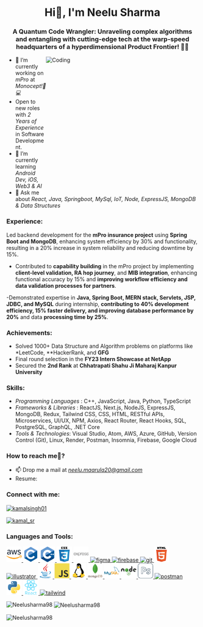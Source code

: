 <h1 align="center">Hi👋, I'm Neelu Sharma</h1>
<h3 align="center">A Quantum Code Wrangler: Unraveling complex algorithms and entangling with cutting-edge tech at the warp-speed headquarters of a hyperdimensional Product Frontier! 🚀🔬</h3>

<img align="right" alt="Coding" width="400" height="350" src="https://cdn.dribbble.com/users/2704414/screenshots/7466903/media/b08ab576316bd4582fef189f471cd9e5.gif">

- 🔭 I’m currently working on *mPro* at *Monocept!🚀💻*
- Open to new roles with *2 Years of Experience* in Software Development.
- 🌱 I’m currently learning *Android Dev, iOS, Web3 & AI*
- 💬 Ask me about *React, Java, Springboot, MySql, IoT, Node, ExpressJS, MongoDB & Data Structures*

<h3 align="left">Experience:</h3>

Led backend development for the **mPro insurance project** using **Spring Boot and MongoDB**, enhancing system efficiency by 30% and
functionality, resulting in a 20% increase in system reliability and reducing downtime by 15%.

- Contributed to **capability building** in the mPro project by implementing **client-level validation, RA hop journey**, and **MIB integration**,
enhancing functional accuracy by 15% and **improving workflow efficiency and data validation processes for partners**.

-Demonstrated expertise in **Java, Spring Boot, MERN stack, Servlets, JSP, JDBC, and MySQL** during internship, **contributing to 40%
development efficiency, 15% faster delivery, and improving database performance by 20%** and data **processing time by 25%**.

<h3 align="left">Achievements:</h3>

- Solved 1000+ Data Structure and Algorithm problems on platforms like *LeetCode, **HackerRank, and **GFG**
- Final round selection in the **FY23 Intern Showcase at NetApp**
- Secured the **2nd Rank** at **Chhatrapati Shahu Ji Maharaj Kanpur
University**


<h3 align="left">Skills:</h3>

- *Programming Languages* : C++, JavaScript, Java, Python, TypeScript
- *Frameworks & Libraries* :  ReactJS, Next.js, NodeJS, ExpressJS, MongoDB, Redux, Tailwind CSS, CSS, HTML, RESTful APIs, Microservices, UI/UX, NPM, Axios, React Router, React Hooks, SQL, PostgreSQL, GraphQL, .NET Core
- *Tools & Technologies*: Visual Studio, Atom, AWS, Azure, GitHub, Version Control (Git), Linux, Render, Postman, Insomnia, Firebase, Google Cloud

<h3 align="left">How to reach me📩?</h3>

- 📫 Drop me a mail at *neelu.maarula20@gmail.com*
- Resume: 



<h3 align="left">Connect with me:</h3>
<p align="left">
<a href="https://www.linkedin.com/in/neelu-sharma/" target="blank"><img align="center" src="https://raw.githubusercontent.com/rahuldkjain/github-profile-readme-generator/master/src/images/icons/Social/linked-in-alt.svg" alt="kamalsingh01" height="30" width="40" /></a>

<a href="https://leetcode.com/neelu_sharma/" target="blank"><img align="center" src="https://raw.githubusercontent.com/rahuldkjain/github-profile-readme-generator/master/src/images/icons/Social/leet-code.svg" alt="kamal_sr" height="30" width="40" /></a>
</p>

<h3 align="left">Languages and Tools:</h3>
<p align="left"> <a href="https://aws.amazon.com" target="_blank" rel="noreferrer"> <img src="https://raw.githubusercontent.com/devicons/devicon/master/icons/amazonwebservices/amazonwebservices-original-wordmark.svg" alt="aws" width="40" height="40"/> </a> <a href="https://www.cprogramming.com/" target="_blank" rel="noreferrer"> <img src="https://raw.githubusercontent.com/devicons/devicon/master/icons/c/c-original.svg" alt="c" width="40" height="40"/> </a> <a href="https://www.w3schools.com/cpp/" target="_blank" rel="noreferrer"> <img src="https://raw.githubusercontent.com/devicons/devicon/master/icons/cplusplus/cplusplus-original.svg" alt="cplusplus" width="40" height="40"/> </a> <a href="https://www.w3schools.com/css/" target="_blank" rel="noreferrer"> <img src="https://raw.githubusercontent.com/devicons/devicon/master/icons/css3/css3-original-wordmark.svg" alt="css3" width="40" height="40"/> </a> <a href="https://expressjs.com" target="_blank" rel="noreferrer"> <img src="https://raw.githubusercontent.com/devicons/devicon/master/icons/express/express-original-wordmark.svg" alt="express" width="40" height="40"/> </a> <a href="https://www.figma.com/" target="_blank" rel="noreferrer"> <img src="https://www.vectorlogo.zone/logos/figma/figma-icon.svg" alt="figma" width="40" height="40"/> </a> <a href="https://firebase.google.com/" target="_blank" rel="noreferrer"> <img src="https://www.vectorlogo.zone/logos/firebase/firebase-icon.svg" alt="firebase" width="40" height="40"/> </a> <a href="https://git-scm.com/" target="_blank" rel="noreferrer"> <img src="https://www.vectorlogo.zone/logos/git-scm/git-scm-icon.svg" alt="git" width="40" height="40"/> </a> <a href="https://www.w3.org/html/" target="_blank" rel="noreferrer"> <img src="https://raw.githubusercontent.com/devicons/devicon/master/icons/html5/html5-original-wordmark.svg" alt="html5" width="40" height="40"/> </a> <a href="https://www.adobe.com/in/products/illustrator.html" target="_blank" rel="noreferrer"> <img src="https://www.vectorlogo.zone/logos/adobe_illustrator/adobe_illustrator-icon.svg" alt="illustrator" width="40" height="40"/> </a> <a href="https://www.java.com" target="_blank" rel="noreferrer"> <img src="https://raw.githubusercontent.com/devicons/devicon/master/icons/java/java-original.svg" alt="java" width="40" height="40"/> </a> <a href="https://developer.mozilla.org/en-US/docs/Web/JavaScript" target="_blank" rel="noreferrer"> <img src="https://raw.githubusercontent.com/devicons/devicon/master/icons/javascript/javascript-original.svg" alt="javascript" width="40" height="40"/> </a> <a href="https://www.linux.org/" target="_blank" rel="noreferrer"> <img src="https://raw.githubusercontent.com/devicons/devicon/master/icons/linux/linux-original.svg" alt="linux" width="40" height="40"/> </a> <a href="https://www.mongodb.com/" target="_blank" rel="noreferrer"> <img src="https://raw.githubusercontent.com/devicons/devicon/master/icons/mongodb/mongodb-original-wordmark.svg" alt="mongodb" width="40" height="40"/> </a> <a href="https://www.mysql.com/" target="_blank" rel="noreferrer"> <img src="https://raw.githubusercontent.com/devicons/devicon/master/icons/mysql/mysql-original-wordmark.svg" alt="mysql" width="40" height="40"/> </a> <a href="https://nodejs.org" target="_blank" rel="noreferrer"> <img src="https://raw.githubusercontent.com/devicons/devicon/master/icons/nodejs/nodejs-original-wordmark.svg" alt="nodejs" width="40" height="40"/> </a> <a href="https://www.photoshop.com/en" target="_blank" rel="noreferrer"> <img src="https://raw.githubusercontent.com/devicons/devicon/master/icons/photoshop/photoshop-line.svg" alt="photoshop" width="40" height="40"/> </a> <a href="https://postman.com" target="_blank" rel="noreferrer"> <img src="https://www.vectorlogo.zone/logos/getpostman/getpostman-icon.svg" alt="postman" width="40" height="40"/> </a> <a href="https://www.python.org" target="_blank" rel="noreferrer"> <img src="https://raw.githubusercontent.com/devicons/devicon/master/icons/python/python-original.svg" alt="python" width="40" height="40"/> </a> <a href="https://reactjs.org/" target="_blank" rel="noreferrer"> <img src="https://raw.githubusercontent.com/devicons/devicon/master/icons/react/react-original-wordmark.svg" alt="react" width="40" height="40"/> </a> <a href="https://tailwindcss.com/" target="_blank" rel="noreferrer"> <img src="https://www.vectorlogo.zone/logos/tailwindcss/tailwindcss-icon.svg" alt="tailwind" width="40" height="40"/> </a> </p>

<p><img align="left" src="https://github-readme-stats.vercel.app/api/top-langs?username=Neelusharma98&show_icons=true&locale=en&layout=compact" alt="Neelusharma98" /></p>

<p>&nbsp;<img align="center" src="https://github-readme-stats.vercel.app/api?username=Neelusharma98&show_icons=true&locale=en" alt="Neelusharma98" /></p>

<p><img align="center" src="https://github-readme-streak-stats.herokuapp.com/?user=Neelusharma98&" alt="Neelusharma98" /></p>
